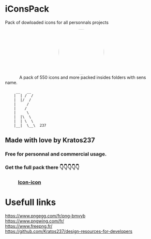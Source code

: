# iConsPack
Pack of dowloaded icons for all personnals projects

<center><img src="https://encrypted-tbn0.gstatic.com/images?q=tbn%3AANd9GcS9N5hKiiKz1wlt7lV4XX9s9jsadECOL2Yclg&usqp=CAU" style="width:150px; border-radius:50%"></center>
 &nbsp;&nbsp; &nbsp;&nbsp; &nbsp;&nbsp; &nbsp;&nbsp; A pack of 550 icons and more packed insides folders with sens name.


         __   __
        |  | /  /  
        |  |/  /
        |     /  
        |    /
        |     \
        |  |\  \
        |  | \  \   
        |__|  \__\  237
        
        
      
## Made with love by Kratos237

### Free for personnal and commercial usage. 
### Get the full pack there 👇👇👇👇👇
### &nbsp;&nbsp; &nbsp;&nbsp; &nbsp;&nbsp; &nbsp;&nbsp;<a href="https://icon-icons.com/">Icon-icon</a>
# Usefull links
https://www.pngegg.com/fr/png-bmvyb <br/>
https://www.pngwing.com/fr/<br/>
https://www.freepng.fr/<br/> 
https://github.com/Kratos237/design-resources-for-developers
